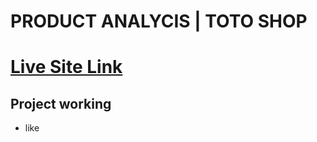 # PRODUCT ANALYCIS | TOTO SHOP

# [Live Site Link](https://github.com/facebook/create-react-app)

## Project working

* like 